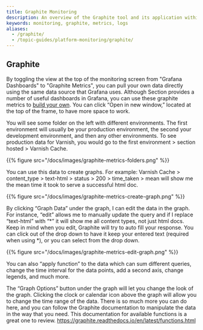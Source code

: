 ```yaml
---
title: Graphite Monitoring
description: An overview of the Graphite tool and its application within the Section platform
keywords: monitoring, graphite, metrics, logs
aliases:
  - /graphite/
  - /topic-guides/platform-monitoring/graphite/
---
```


## Graphite

By toggling the view at the top of the monitoring screen from "Grafana Dashboards" to "Graphite Metrics", you can pull your own data directly using the same data source that Grafana uses. Although Section provides a number of useful dashboards in Grafana, you can use these graphite metrics to [build your own](/docs/monitoring/how-tos/make-grafana-dashboard). You can click “Open in new window,” located at the top of the frame, to have more space to work.

You will see some folder on the left with different environments. The first environment will usually be your production environment, the second your development environment, and then any other environments. To see production data for Varnish, you would go to the first environment > section hosted > Varnish Cache.

{{% figure src="/docs/images/graphite-metrics-folders.png" %}}

You can use this data to create graphs. For example: Varnish Cache > content_type > text-html > status > 200 > time_taken > mean will show me the mean time it took to serve a successful html doc.

{{% figure src="/docs/images/graphite-metrics-create-graph.png" %}}

By clicking “Graph Data” under the graph, I can edit the data in the graph. For instance, “edit” allows me to manually update the query and if I replace “text-html” with “\*” it will show me all content types, not just html docs. Keep in mind when you edit, Graphite will try to auto fill your response. You can click out of the drop down to have it keep your entered text (required when using \*), or you can select from the drop down.

{{% figure src="/docs/images/graphite-metrics-edit-graph.png" %}}

You can also “apply function” to the data which can sum different queries, change the time interval for the data points, add a second axis, change legends, and much more.

The “Graph Options” button under the graph will let you change the look of the graph. Clicking the clock or calendar icon above the graph will allow you to change the time range of the data. There is so much more you can do here, and you can follow the Graphite documentation to manipulate the data in the way that you need. This documentation for available functions is a great one to review.  https://graphite.readthedocs.io/en/latest/functions.html
